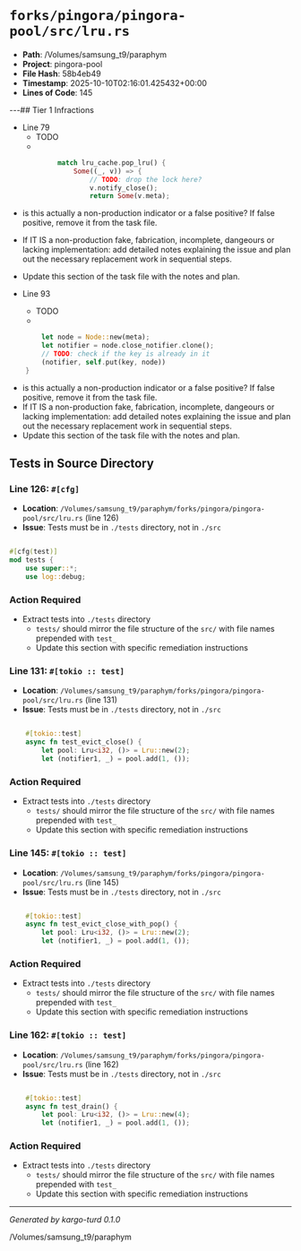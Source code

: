 # `forks/pingora/pingora-pool/src/lru.rs`

- **Path**: /Volumes/samsung_t9/paraphym
- **Project**: pingora-pool
- **File Hash**: 58b4eb49  
- **Timestamp**: 2025-10-10T02:16:01.425432+00:00  
- **Lines of Code**: 145

---## Tier 1 Infractions 


- Line 79
  - TODO
  - 

```rust
            match lru_cache.pop_lru() {
                Some((_, v)) => {
                    // TODO: drop the lock here?
                    v.notify_close();
                    return Some(v.meta);
```

- is this actually a non-production indicator or a false positive? If false positive, remove it from the task file.
- If IT IS a non-production fake, fabrication, incomplete, dangeours or lacking implementation: add detailed notes explaining the issue and plan out the necessary replacement work in sequential steps. 
- Update this section of the task file with the notes and plan.


- Line 93
  - TODO
  - 

```rust
        let node = Node::new(meta);
        let notifier = node.close_notifier.clone();
        // TODO: check if the key is already in it
        (notifier, self.put(key, node))
    }
```

- is this actually a non-production indicator or a false positive? If false positive, remove it from the task file.
- If IT IS a non-production fake, fabrication, incomplete, dangeours or lacking implementation: add detailed notes explaining the issue and plan out the necessary replacement work in sequential steps. 
- Update this section of the task file with the notes and plan.

## Tests in Source Directory


### Line 126: `#[cfg]`

- **Location**: `/Volumes/samsung_t9/paraphym/forks/pingora/pingora-pool/src/lru.rs` (line 126)
- **Issue**: Tests must be in `./tests` directory, not in `./src`

```rust

#[cfg(test)]
mod tests {
    use super::*;
    use log::debug;
```

### Action Required

- Extract tests into `./tests` directory
  - `tests/` should mirror the file structure of the `src/` with file names prepended with `test_`
  - Update this section with specific remediation instructions
  


### Line 131: `#[tokio :: test]`

- **Location**: `/Volumes/samsung_t9/paraphym/forks/pingora/pingora-pool/src/lru.rs` (line 131)
- **Issue**: Tests must be in `./tests` directory, not in `./src`

```rust

    #[tokio::test]
    async fn test_evict_close() {
        let pool: Lru<i32, ()> = Lru::new(2);
        let (notifier1, _) = pool.add(1, ());
```

### Action Required

- Extract tests into `./tests` directory
  - `tests/` should mirror the file structure of the `src/` with file names prepended with `test_`
  - Update this section with specific remediation instructions
  


### Line 145: `#[tokio :: test]`

- **Location**: `/Volumes/samsung_t9/paraphym/forks/pingora/pingora-pool/src/lru.rs` (line 145)
- **Issue**: Tests must be in `./tests` directory, not in `./src`

```rust

    #[tokio::test]
    async fn test_evict_close_with_pop() {
        let pool: Lru<i32, ()> = Lru::new(2);
        let (notifier1, _) = pool.add(1, ());
```

### Action Required

- Extract tests into `./tests` directory
  - `tests/` should mirror the file structure of the `src/` with file names prepended with `test_`
  - Update this section with specific remediation instructions
  


### Line 162: `#[tokio :: test]`

- **Location**: `/Volumes/samsung_t9/paraphym/forks/pingora/pingora-pool/src/lru.rs` (line 162)
- **Issue**: Tests must be in `./tests` directory, not in `./src`

```rust

    #[tokio::test]
    async fn test_drain() {
        let pool: Lru<i32, ()> = Lru::new(4);
        let (notifier1, _) = pool.add(1, ());
```

### Action Required

- Extract tests into `./tests` directory
  - `tests/` should mirror the file structure of the `src/` with file names prepended with `test_`
  - Update this section with specific remediation instructions
  

---

*Generated by kargo-turd 0.1.0*

/Volumes/samsung_t9/paraphym